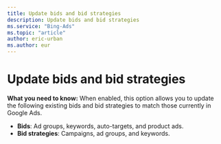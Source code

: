 ```yaml
---
title: Update bids and bid strategies
description: Update bids and bid strategies
ms.service: "Bing-Ads"
ms.topic: "article"
author: eric-urban
ms.author: eur
---
```


# Update bids and bid strategies

**What you need to know:**  When enabled, this option allows you to update the following existing bids and bid strategies to match those currently in Google Ads.

- **Bids**: Ad groups, keywords, auto-targets, and product ads.
- **Bid strategies**: Campaigns, ad groups, and keywords.


